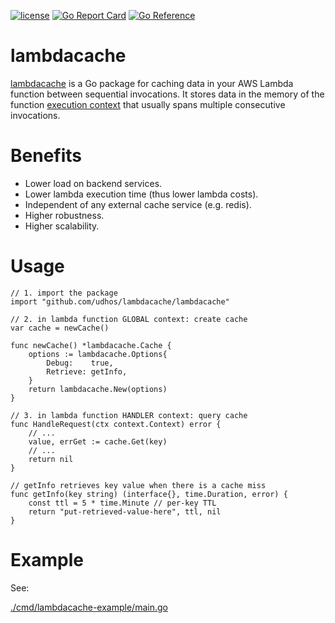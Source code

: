 [![license](http://img.shields.io/badge/license-MIT-blue.svg)](https://github.com/udhos/lambdacache/blob/main/LICENSE)
[![Go Report Card](https://goreportcard.com/badge/github.com/udhos/lambdacache)](https://goreportcard.com/report/github.com/udhos/lambdacache)
[![Go Reference](https://pkg.go.dev/badge/github.com/udhos/lambdacache.svg)](https://pkg.go.dev/github.com/udhos/lambdacache)

# lambdacache

[lambdacache](https://github.com/udhos/lambdacache) is a Go package for caching data in your AWS Lambda function between sequential invocations. It stores data in the memory of the function [execution context](https://docs.aws.amazon.com/lambda/latest/dg/lambda-runtime-environment.html) that usually spans multiple consecutive invocations.

# Benefits

- Lower load on backend services.
- Lower lambda execution time (thus lower lambda costs).
- Independent of any external cache service (e.g. redis).
- Higher robustness.
- Higher scalability.

# Usage

```golang
// 1. import the package
import "github.com/udhos/lambdacache/lambdacache"

// 2. in lambda function GLOBAL context: create cache
var cache = newCache()

func newCache() *lambdacache.Cache {
    options := lambdacache.Options{
        Debug:    true,
        Retrieve: getInfo,
    }
    return lambdacache.New(options)
}

// 3. in lambda function HANDLER context: query cache
func HandleRequest(ctx context.Context) error {
    // ...
    value, errGet := cache.Get(key)
    // ...
    return nil
}

// getInfo retrieves key value when there is a cache miss
func getInfo(key string) (interface{}, time.Duration, error) {
    const ttl = 5 * time.Minute // per-key TTL
    return "put-retrieved-value-here", ttl, nil
}
```

# Example

See:

[./cmd/lambdacache-example/main.go](./cmd/lambdacache-example/main.go)
